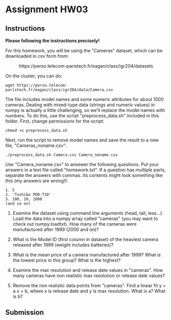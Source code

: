 # Assignment HW03
## Instructions
**Please following the instructions precisely!**

For this homework, you will be using the "Cameras" dataset, which can be downloaded in csv form from: 
<p style="text-align: center;">https://perso.telecom-paristech.fr/eagan/class/igr204/datasets</p> 
On the cluster, you can do: </br>

`wget https://perso.telecom-paristech.fr/eagan/class/igr204/data/Camera.csv`</br>

The file includes model names and some numeric attributes for about 1000 cameras. Dealing with mixed-type data (strings and numeric values) in numpy is actually a little challenging, so we'll replace the model names with numbers. To do this, use the script "preprocess_data.sh" included in this folder. First, change permissions for the script: </br>

`chmod +x preprocess_data.sh` </br>

Next, run the script to remove model names and save the result to a new file, "Cameras_noname.csv": </br>

`./preprocess_data.sh Camera.csv Camera_noname.csv`

Use "Camera_noname.csv" to ansewer the following questions. Put your answers in a text file called "homework.txt". If a question has multiple parts, separate the answers with commas. Its contents might look something like this (my answers are wrong!):

`1. 5` </br>
`2. 'Toshiba PDR-T10'` </br>
`3. 100, 10, 1000` </br>
`(and so on)`

1. Examine the dataset using command line arguments (head, tail, less...). Load the data into a numpy array called "cameras" (you may want to check out numpy.loadtxt). How many of the cameras were manufactured after 1999 (2000 and on)?

2. What is the Model ID (first column in dataset) of the heaviest camera released after 1999 (weight includes batteries)?

3. What is the mean price of a camera manufactured after 1999? What is the lowest price in this group? What is the highest?

4. Examine the max resolution and release date values in "cameras". How many cameras have non realistic max resolution or release date values?

5. Remove the non realistic data points from "cameras". Find a linear fit y = a x + b, where x is release date and y is max resolution. What is a? What is b?


## Submission
